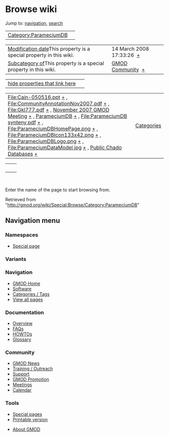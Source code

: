 <div id="mw-page-base" class="noprint">

</div>

<div id="mw-head-base" class="noprint">

</div>

<div id="content" class="mw-body" role="main">

<span id="top"></span>

<div id="mw-js-message" style="display:none;">

</div>



# <span dir="auto">Browse wiki</span>

<div id="bodyContent">

<div id="contentSub">

</div>

<div id="jump-to-nav" class="mw-jump">

Jump to: [navigation](#mw-navigation), [search](#p-search)

</div>

<div id="mw-content-text">

|  |  |
|----|----|
| [Category:ParameciumDB](/wiki/Category:ParameciumDB "Category:ParameciumDB") |  |

|  |  |
|----|----|
| <span class="smw-highlighter" data-type="1" state="inline" data-title="Property"><span class="smwbuiltin">[Modification date](/wiki/Property:Modification_date "Property:Modification date")</span><span class="smwttcontent">This property is a special property in this wiki.</span></span> | <span class="smwb-value">14 March 2008 17:33:26  <span class="smwsearch">[+](/wiki/Special:SearchByProperty/Modification-20date/14-20March-202008-2017:33:26 "Special:SearchByProperty/Modification-20date/14-20March-202008-2017:33:26")</span></span> |
| <span class="smw-highlighter" data-type="1" state="inline" data-title="Property"><span class="smwbuiltin">[Subcategory of](/wiki/Property:Subcategory_of "Property:Subcategory of")</span><span class="smwttcontent">This property is a special property in this wiki.</span></span> | <span class="smwb-value">[GMOD Community](/wiki/Category:GMOD_Community "Category:GMOD Community")  <span class="smwsearch">[+](/wiki/Special:SearchByProperty/Subcategory-20of/GMOD-20Community "Special:SearchByProperty/Subcategory-20of/GMOD-20Community")</span></span> |

<span id="smw_browse_incoming"></span>

|  |  |
|----|----|
| [hide properties that link here](/mediawiki/index.php?title=Special:Browse&offset=0&dir=out&article=Category%3AParameciumDB)  |  |

|  |  |
|----|----|
| <span class="smwb-ivalue">[File:Cain-050516.ppt](/wiki/File:Cain-050516.ppt "File:Cain-050516.ppt") <span class="smwbrowse">[+](/wiki/Special:Browse/File:Cain-2D050516.ppt "Special:Browse/File:Cain-2D050516.ppt")</span></span> , <span class="smwb-ivalue">[File:CommunityAnnotationNov2007.pdf](/wiki/File:CommunityAnnotationNov2007.pdf "File:CommunityAnnotationNov2007.pdf") <span class="smwbrowse">[+](/wiki/Special:Browse/File:CommunityAnnotationNov2007.pdf "Special:Browse/File:CommunityAnnotationNov2007.pdf")</span></span> , <span class="smwb-ivalue">[File:Gkl777.pdf](/wiki/File:Gkl777.pdf "File:Gkl777.pdf") <span class="smwbrowse">[+](/wiki/Special:Browse/File:Gkl777.pdf "Special:Browse/File:Gkl777.pdf")</span></span> , <span class="smwb-ivalue">[November 2007 GMOD Meeting](/wiki/November_2007_GMOD_Meeting "November 2007 GMOD Meeting") <span class="smwbrowse">[+](/wiki/Special:Browse/November-202007-20GMOD-20Meeting "Special:Browse/November-202007-20GMOD-20Meeting")</span></span> , <span class="smwb-ivalue">[ParameciumDB](/wiki/ParameciumDB "ParameciumDB") <span class="smwbrowse">[+](/wiki/Special:Browse/ParameciumDB "Special:Browse/ParameciumDB")</span></span> , <span class="smwb-ivalue">[File:ParameciumDB synteny.pdf](/wiki/File:ParameciumDB_synteny.pdf "File:ParameciumDB synteny.pdf") <span class="smwbrowse">[+](/wiki/Special:Browse/File:ParameciumDB-20synteny.pdf "Special:Browse/File:ParameciumDB-20synteny.pdf")</span></span> , <span class="smwb-ivalue">[File:ParameciumDBHomePage.png](/wiki/File:ParameciumDBHomePage.png "File:ParameciumDBHomePage.png") <span class="smwbrowse">[+](/wiki/Special:Browse/File:ParameciumDBHomePage.png "Special:Browse/File:ParameciumDBHomePage.png")</span></span> , <span class="smwb-ivalue">[File:ParameciumDBIcon133x42.png](/wiki/File:ParameciumDBIcon133x42.png "File:ParameciumDBIcon133x42.png") <span class="smwbrowse">[+](/wiki/Special:Browse/File:ParameciumDBIcon133x42.png "Special:Browse/File:ParameciumDBIcon133x42.png")</span></span> , <span class="smwb-ivalue">[File:ParameciumDBLogo.png](/wiki/File:ParameciumDBLogo.png "File:ParameciumDBLogo.png") <span class="smwbrowse">[+](/wiki/Special:Browse/File:ParameciumDBLogo.png "Special:Browse/File:ParameciumDBLogo.png")</span></span> , <span class="smwb-ivalue">[File:ParameciumDataModel.jpg](/wiki/File:ParameciumDataModel.jpg "File:ParameciumDataModel.jpg") <span class="smwbrowse">[+](/wiki/Special:Browse/File:ParameciumDataModel.jpg "Special:Browse/File:ParameciumDataModel.jpg")</span></span> , <span class="smwb-ivalue">[Public Chado Databases](/wiki/Public_Chado_Databases "Public Chado Databases") <span class="smwbrowse">[+](/wiki/Special:Browse/Public-20Chado-20Databases "Special:Browse/Public-20Chado-20Databases")</span></span> | [Categories](/wiki/Special:Categories "Special:Categories") |

|     |     |
|-----|-----|
|     |     |

 

Enter the name of the page to start browsing from.  

</div>

<div class="printfooter">

Retrieved from
"<http://gmod.org/wiki/Special:Browse/Category:ParameciumDB>"

</div>

<div id="catlinks" class="catlinks catlinks-allhidden">

</div>

<div class="visualClear">

</div>

</div>

</div>

<div id="mw-navigation">

## Navigation menu

<div id="mw-head">



<div id="left-navigation">

<div id="p-namespaces" class="vectorTabs" role="navigation"
aria-labelledby="p-namespaces-label">

### Namespaces

- <span id="ca-nstab-special">[Special
  page](/wiki/Special:Browse/Category:ParameciumDB "This is a special page, you cannot edit the page itself")</span>

</div>

<div id="p-variants" class="vectorMenu emptyPortlet" role="navigation"
aria-labelledby="p-variants-label">

### 

### Variants[](#)

<div class="menu">

</div>

</div>

</div>





</div>



</div>

</div>

</div>

<div id="mw-panel">

<div id="p-logo" role="banner">

<a href="/wiki/Main_Page"
style="background-image: url(http://gmod.org/images/GMOD-cogs.png);"
title="Visit the main page"></a>

</div>

<div id="p-Navigation" class="portal" role="navigation"
aria-labelledby="p-Navigation-label">

### Navigation

<div class="body">

- <span id="n-GMOD-Home">[GMOD Home](/wiki/Main_Page)</span>
- <span id="n-Software">[Software](/wiki/GMOD_Components)</span>
- <span id="n-Categories-.2F-Tags">[Categories /
  Tags](/wiki/Categories)</span>
- <span id="n-View-all-pages">[View all
  pages](/wiki/Special:AllPages)</span>

</div>

</div>

<div id="p-Documentation" class="portal" role="navigation"
aria-labelledby="p-Documentation-label">

### Documentation

<div class="body">

- <span id="n-Overview">[Overview](/wiki/Overview)</span>
- <span id="n-FAQs">[FAQs](/wiki/Category:FAQ)</span>
- <span id="n-HOWTOs">[HOWTOs](/wiki/Category:HOWTO)</span>
- <span id="n-Glossary">[Glossary](/wiki/Glossary)</span>

</div>

</div>

<div id="p-Community" class="portal" role="navigation"
aria-labelledby="p-Community-label">

### Community

<div class="body">

- <span id="n-GMOD-News">[GMOD News](/wiki/GMOD_News)</span>
- <span id="n-Training-.2F-Outreach">[Training /
  Outreach](/wiki/Training_and_Outreach)</span>
- <span id="n-Support">[Support](/wiki/Support)</span>
- <span id="n-GMOD-Promotion">[GMOD
  Promotion](/wiki/GMOD_Promotion)</span>
- <span id="n-Meetings">[Meetings](/wiki/Meetings)</span>
- <span id="n-Calendar">[Calendar](/wiki/Calendar)</span>

</div>

</div>

<div id="p-tb" class="portal" role="navigation"
aria-labelledby="p-tb-label">

### Tools

<div class="body">

- <span id="t-specialpages"><a href="/wiki/Special:SpecialPages" accesskey="q"
  title="A list of all special pages [q]">Special pages</a></span>
- <span id="t-print"><a
  href="/mediawiki/index.php?title=Special:Browse/Category:ParameciumDB&amp;printable=yes"
  rel="alternate" accesskey="p"
  title="Printable version of this page [p]">Printable version</a></span>

</div>

</div>

</div>

</div>

<div id="footer" role="contentinfo">

- <span id="footer-places-about">[About
  GMOD](/wiki/GMOD:About "GMOD:About")</span>

<!-- -->






</div>
